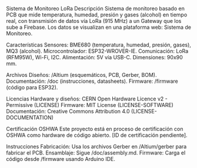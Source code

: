 Sistema de Monitoreo LoRa
Descripción
Sistema de monitoreo basado en PCB que mide temperatura, humedad, presión y gases (alcohol) en tiempo real, con transmisión de datos vía LoRa (915 MHz) a un Gateway que los sube a Firebase. Los datos se visualizan en una plataforma web: Sistema de Monitoreo.

Características
Sensores: BME680 (temperatura, humedad, presión, gases), MQ3 (alcohol).
Microcontrolador: ESP32-WROVER-IE.
Comunicación: LoRa (RFM95W), Wi-Fi, I2C.
Alimentación: 5V vía USB-C.
Dimensiones: 90x90 mm.

Archivos
Diseños: /Altium (esquemáticos, PCB, Gerber, BOM).
Documentación: /doc (instrucciones, datasheets).
Firmware: /firmware (código para ESP32).

Licencias
Hardware y diseños: CERN Open Hardware Licence v2 - Permissive (LICENSE)
Firmware: MIT License (LICENSE-SOFTWARE)
Documentación: Creative Commons Attribution 4.0 (LICENSE-DOCUMENTATION)

Certificación OSHWA
Este proyecto está en proceso de certificación con OSHWA como hardware de código abierto. [ID de certificación pendiente].

Instrucciones
Fabricación: Usa los archivos Gerber en /Altium/gerber para fabricar el PCB.
Ensamblaje: Sigue /doc/assembly.md.
Firmware: Carga el código desde /firmware usando Arduino IDE.
